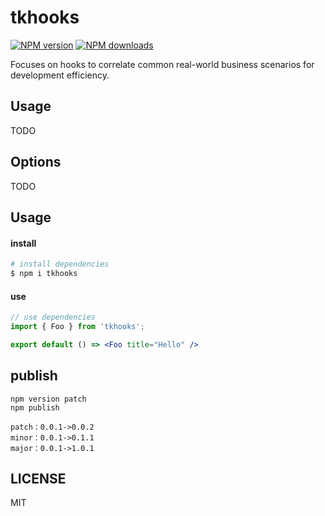 # tkhooks

[![NPM version](https://img.shields.io/npm/v/tkhooks.svg?style=flat)](https://npmjs.org/package/tkhooks)
[![NPM downloads](http://img.shields.io/npm/dm/tkhooks.svg?style=flat)](https://npmjs.org/package/tkhooks)

Focuses on hooks to correlate common real-world business scenarios for development efficiency.

## Usage

TODO

## Options

TODO

## Usage

#### install
```bash
# install dependencies
$ npm i tkhooks

```

#### use
```jsx
// use dependencies
import { Foo } from 'tkhooks';

export default () => <Foo title="Hello" />
```

## publish
```
npm version patch
npm publish
```
```
patch：0.0.1->0.0.2
minor：0.0.1->0.1.1
major：0.0.1->1.0.1
```

## LICENSE

MIT
